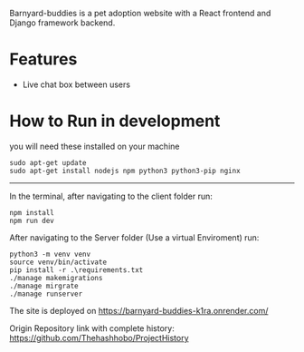 Barnyard-buddies is a pet adoption website with a React frontend and Django framework backend.

# Features

- Live chat box between users

# How to Run in development
you will need these installed on your machine
```
sudo apt-get update
sudo apt-get install nodejs npm python3 python3-pip nginx
```
***
In the terminal, after navigating to the client folder run:
```
npm install 
npm run dev
```

After navigating to the Server folder (Use a virtual Enviroment) run:
```
python3 -m venv venv
source venv/bin/activate
pip install -r .\requirements.txt
./manage makemigrations
./manage mirgrate
./manage runserver
```
The site is deployed on https://barnyard-buddies-k1ra.onrender.com/

Origin Repository link with complete history: https://github.com/Thehashhobo/ProjectHistory
